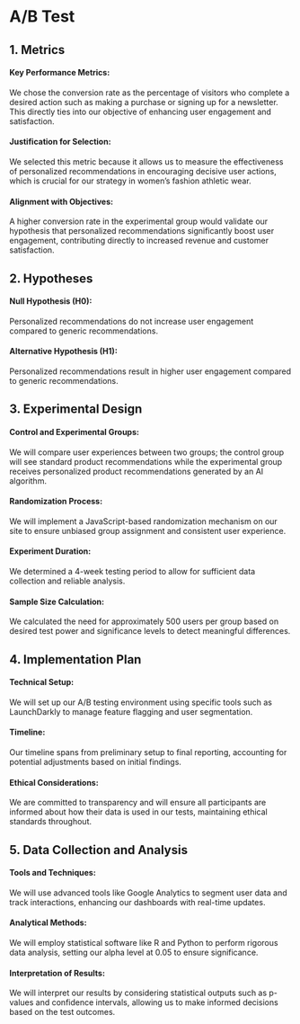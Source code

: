 # A/B Test 
## 1. Metrics
#### Key Performance Metrics: 
We chose the conversion rate as the percentage of visitors who complete a desired action such as making a purchase or signing up for a newsletter. This directly ties into our objective of enhancing user engagement and satisfaction.
#### Justification for Selection: 
We selected this metric because it allows us to measure the effectiveness of personalized recommendations in encouraging decisive user actions, which is crucial for our strategy in women’s fashion athletic wear.
#### Alignment with Objectives: 
A higher conversion rate in the experimental group would validate our hypothesis that personalized recommendations significantly boost user engagement, contributing directly to increased revenue and customer satisfaction.
## 2. Hypotheses
#### Null Hypothesis (H0): 
Personalized recommendations do not increase user engagement compared to generic recommendations.
#### Alternative Hypothesis (H1): 
Personalized recommendations result in higher user engagement compared to generic recommendations.
## 3. Experimental Design
#### Control and Experimental Groups: 
We will compare user experiences between two groups; the control group will see standard product recommendations while the experimental group receives personalized product recommendations generated by an AI algorithm.
#### Randomization Process: 
We will implement a JavaScript-based randomization mechanism on our site to ensure unbiased group assignment and consistent user experience.
#### Experiment Duration: 
We determined a 4-week testing period to allow for sufficient data collection and reliable analysis.
#### Sample Size Calculation: 
We calculated the need for approximately 500 users per group based on desired test power and significance levels to detect meaningful differences.
## 4. Implementation Plan
#### Technical Setup: 
We will set up our A/B testing environment using specific tools such as LaunchDarkly to manage feature flagging and user segmentation.
#### Timeline: 
Our timeline spans from preliminary setup to final reporting, accounting for potential adjustments based on initial findings.
#### Ethical Considerations: 
We are committed to transparency and will ensure all participants are informed about how their data is used in our tests, maintaining ethical standards throughout.
## 5. Data Collection and Analysis
#### Tools and Techniques: 
We will use advanced tools like Google Analytics to segment user data and track interactions, enhancing our dashboards with real-time updates.
#### Analytical Methods: 
We will employ statistical software like R and Python to perform rigorous data analysis, setting our alpha level at 0.05 to ensure significance.
#### Interpretation of Results: 
We will interpret our results by considering statistical outputs such as p-values and confidence intervals, allowing us to make informed decisions based on the test outcomes.
